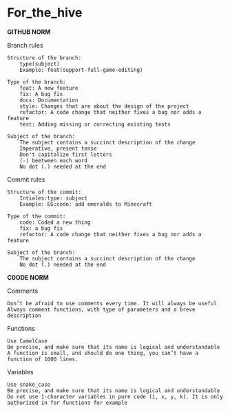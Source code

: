 # For_the_hive

**GITHUB NORM** 

Branch rules 

    Structure of the branch:
        type(subject) 
        Example: feat(support-full-game-editing)
        
    Type of the branch:
        feat: A new feature 
        fix: A bug fix 
        docs: Documentation 
        style: Changes that are about the design of the project 
        refactor: A code change that neither fixes a bug nor adds a feature 
        test: Adding missing or correcting existing tests 
     
    Subject of the branch:
        The subject contains a succinct description of the change 
        Imperative, present tense
        Don't capitalize first letters 
        (-) beetween each word 
        No dot (.) needed at the end 

Commit rules

    Structure of the commit: 
        Intiales:type: subject 
        Example: EG:code: add emeralds to Minecraft
        
    Type of the commit:  
        code: Coded a new thing 
        fix: a bug fix 
        refactor: A code change that neither fixes a bug nor adds a feature
        
    Subject of the branch: 
        The subject contains a succinct description of the change 
        No dot (.) needed at the end
        
  
**C0ODE NORM**


Comments 
    
    Don’t be afraid to use comments every time. It will always be useful 
    Always comment functions, with type of parameters and a breve description 

Functions

    Use CamelCase 
    Be precise, and make sure that its name is logical and understandable 
    A function is small, and should do one thing, you can’t have a function of 1000 lines. 

Variables

    Use snake_case  
    Be precise, and make sure that its name is logical and understandable 
    Do not use 1-character variables in pure code (i, x, y, k). It is only authorized in for functions for example 
